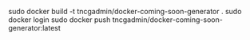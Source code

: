 sudo docker build -t tncgadmin/docker-coming-soon-generator .
sudo docker login
sudo docker push tncgadmin/docker-coming-soon-generator:latest